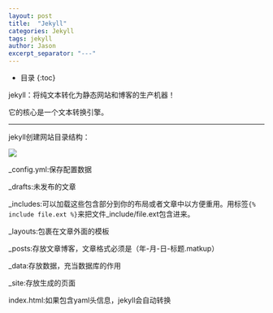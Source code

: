 ```yaml
---
layout: post
title:  "Jekyll"
categories: Jekyll
tags: jekyll
author: Jason
excerpt_separator: "---"
---
```


* 目录
{:toc}

jekyll：将纯文本转化为静态网站和博客的生产机器！

它的核心是一个文本转换引擎。

---

jekyll创建网站目录结构：

![](http://note.youdao.com/yws/public/resource/d4e6c240c6bd1ed470804af218545780/xmlnote/681A1DD463414C8DB2AD07EDDEA973EC/2737)

_config.yml:保存配置数据

_drafts:未发布的文章

_includes:可以加载这些包含部分到你的布局或者文章中以方便重用。用标签`{% include file.ext %}`来把文件_include/file.ext包含进来。

_layouts:包裹在文章外面的模板

_posts:存放文章博客，文章格式必须是（年-月-日-标题.matkup）

_data:存放数据，充当数据库的作用

_site:存放生成的页面

index.html:如果包含yaml头信息，jekyll会自动转换